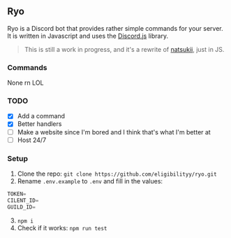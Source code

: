 ## Ryo

Ryo is a Discord bot that provides rather simple commands for your server. It is written in Javascript and uses the [Discord.js](https://discord.js.org) library.

> This is still a work in progress, and it's a rewrite of [natsukii](https://github.com/amemiya-nazuna/natsukii), just in JS.

### Commands

None rn LOL

### TODO

- [x] Add a command
- [x] Better handlers
- [ ] Make a website since I'm bored and I think that's what I'm better at
- [ ] Host 24/7

### Setup

1. Clone the repo: `git clone https://github.com/eligibilityy/ryo.git`
2. Rename `.env.example` to `.env` and fill in the values:

```python
TOKEN=
CILENT_ID=
GUILD_ID=
```

3. `npm i`
4. Check if it works: `npm run test`
